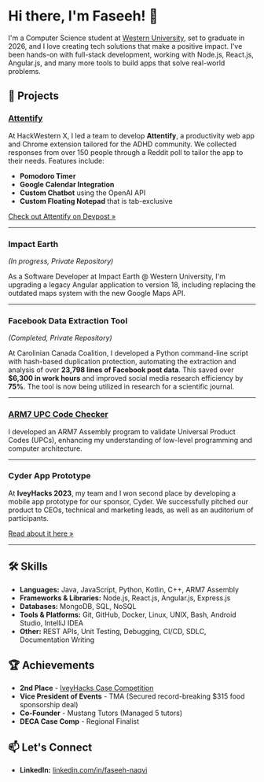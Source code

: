 # Hi there, I'm Faseeh! 👋

I'm a Computer Science student at [Western University](https://www.uwo.ca/), set to graduate in 2026, and I love creating tech solutions that make a positive impact. I've been hands-on with full-stack development, working with Node.js, React.js, Angular.js, and many more tools to build apps that solve real-world problems.

## 🔭 Projects

### [Attentify](https://devpost.com/software/attentify)

At HackWestern X, I led a team to develop **Attentify**, a productivity web app and Chrome extension tailored for the ADHD community. We collected responses from over 150 people through a Reddit poll to tailor the app to their needs. Features include:

- **Pomodoro Timer**
- **Google Calendar Integration**
- **Custom Chatbot** using the OpenAI API
- **Custom Floating Notepad** that is tab-exclusive

[Check out Attentify on Devpost »](https://devpost.com/software/attentify)

---

### Impact Earth

*(In progress, Private Repository)*

As a Software Developer at Impact Earth @ Western University, I'm upgrading a legacy Angular application to version 18, including replacing the outdated maps system with the new Google Maps API.

---

### Facebook Data Extraction Tool
*(Completed, Private Repository)*

At Carolinian Canada Coalition, I developed a Python command-line script with hash-based duplication protection, automating the extraction and analysis of over **23,798 lines of Facebook post data**. This saved over **$6,300 in work hours** and improved social media research efficiency by **75%**. The tool is now being utilized in research for a scientific journal.

---

### [ARM7 UPC Code Checker](https://docs.google.com/document/d/1vr8KRbFEvc5IMpV8Xi-CMO0xyN0gGbR4SdLhEFfhhtw/edit?usp=sharing)

I developed an ARM7 Assembly program to validate Universal Product Codes (UPCs), enhancing my understanding of low-level programming and computer architecture.


---

### Cyder App Prototype

At **IveyHacks 2023**, my team and I won second place by developing a mobile app prototype for our sponsor, Cyder. We successfully pitched our product to CEOs, technical and marketing leads, as well as an auditorium of participants.

[Read about it here »](https://www.ivey.uwo.ca/news/news-ivey/2023/march/new-ivey-hackathon-allows-students-to-build-a-real-life-data-privacy-solution/)

---

## 🛠️ Skills

- **Languages:** Java, JavaScript, Python, Kotlin, C++, ARM7 Assembly
- **Frameworks & Libraries:** Node.js, React.js, Angular.js, Express.js
- **Databases:** MongoDB, SQL, NoSQL
- **Tools & Platforms:** Git, GitHub, Docker, Linux, UNIX, Bash, Android Studio, IntelliJ IDEA
- **Other:** REST APIs, Unit Testing, Debugging, CI/CD, SDLC, Documentation Writing

## 🏆 Achievements

- **2nd Place** - [IveyHacks Case Competition](https://www.ivey.uwo.ca/news/news-ivey/2023/march/new-ivey-hackathon-allows-students-to-build-a-real-life-data-privacy-solution/)
- **Vice President of Events** - TMA (Secured record-breaking \$315 food sponsorship deal)
- **Co-Founder** - Mustang Tutors (Managed 5 tutors)
- **DECA Case Comp** - Regional Finalist

## 📫 Let's Connect
- **LinkedIn:** [linkedin.com/in/faseeh-naqvi](https://www.linkedin.com/in/faseeh-naqvi/)
